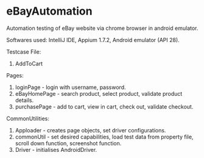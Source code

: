 # eBayAutomation
Automation testing of eBay website via chrome browser in android emulator.

Softwares used: IntelliJ IDE, Appium 1.7.2, Android emulator (API 28).

Testcase File:
1. AddToCart

Pages:
1. loginPage - login with username, password.
2. eBayHomePage - search product, select product, validate product details.
3. purchasePage - add to cart, view in cart, check out, validate checkout.

CommonUtilities:
1. Apploader - creates page objects, set driver configurations.
2. commonUtil - set desired capabilities, load test data from property file, scroll down function, screenshot function.
3. Driver - initialises AndroidDriver.
